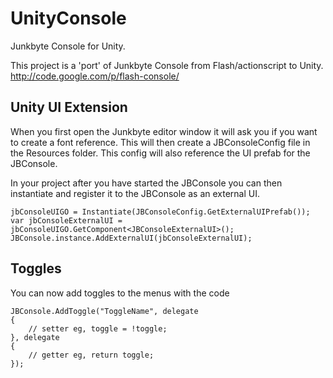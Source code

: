 UnityConsole
============

Junkbyte Console for Unity.

This project is a 'port' of Junkbyte Console from Flash/actionscript to Unity.
http://code.google.com/p/flash-console/


## Unity UI Extension
When you first open the Junkbyte editor window it will ask you if you want to create a font reference. This will then create a JBConsoleConfig file in the Resources folder. This config will also reference the UI prefab for the JBConsole.

In your project after you have started the JBConsole you can then instantiate and register it to the JBConsole as an external UI.
```
jbConsoleUIGO = Instantiate(JBConsoleConfig.GetExternalUIPrefab());
var jbConsoleExternalUI = jbConsoleUIGO.GetComponent<JBConsoleExternalUI>();
JBConsole.instance.AddExternalUI(jbConsoleExternalUI);
```

## Toggles
You can now add toggles to the menus with the code
```
JBConsole.AddToggle("ToggleName", delegate
{
    // setter eg, toggle = !toggle;
}, delegate
{
    // getter eg, return toggle;
});
```

